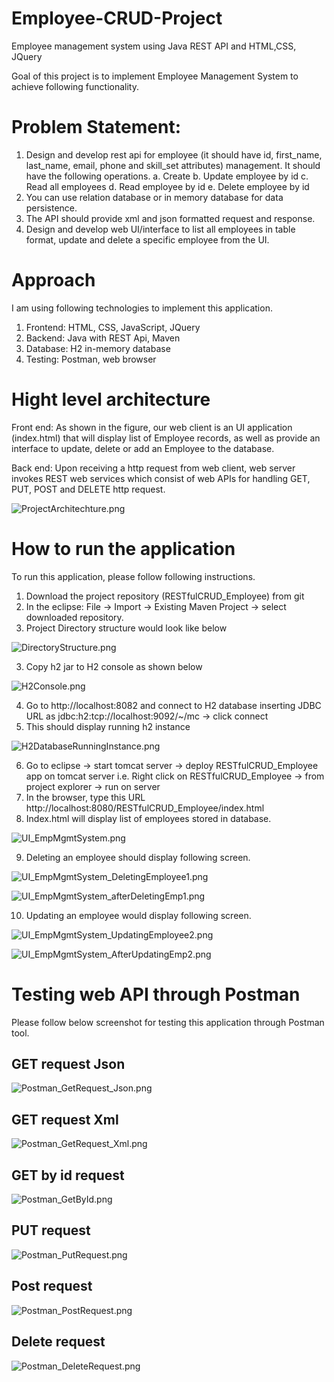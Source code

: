 # Employee-CRUD-Project
Employee management system using Java REST API and HTML,CSS, JQuery

Goal of this project is to implement Employee Management System to achieve following functionality.

# Problem Statement:
1.	Design and develop rest api for employee (it should have id, first_name, last_name, email, phone and skill_set attributes) management. It should have the following operations.
a.	Create
b.	Update employee by id
c.	Read all employees
d.	Read employee by id
e.	Delete employee by id
 
2.	You can use relation database or in memory database for data persistence. 
3.	The API should provide xml and json formatted request and response.
4.	Design and develop web UI/interface to list all employees in table format, update and delete a specific employee from the UI.

# Approach
I am using following technologies to implement this application.
1.	Frontend:  HTML, CSS, JavaScript, JQuery
2.	Backend: Java with REST Api, Maven
3.	Database: H2 in-memory database
4.	Testing: Postman, web browser 

# Hight level architecture
Front end: As shown in the figure, our web client is an UI application (index.html) that will display list of Employee records, as well as provide an interface to update, delete or add an Employee to the database.

Back end: Upon receiving a http request from web client, web server invokes REST web services which consist of web APIs for handling GET, PUT, POST and DELETE http request.

![ProjectArchitechture.png](https://github.com/poonamphate/Employee-CRUD-Project/blob/master/Images/ProjectArchitechture.png)

# How to run the application

To run this application, please follow following instructions.

1.	Download the project repository (RESTfulCRUD_Employee) from git
2.	In the eclipse: File -> Import -> Existing Maven Project -> select downloaded repository. 
3.  Project Directory structure would look like below 

![DirectoryStructure.png](https://github.com/poonamphate/Employee-CRUD-Project/blob/master/DirectoryStructure.png)

3.	Copy h2 jar to H2 console as shown below 

![H2Console.png](https://github.com/poonamphate/Employee-CRUD-Project/blob/master/Images/H2Console.png)

4.	Go to http://localhost:8082 and connect to H2 database inserting JDBC URL as jdbc:h2:tcp://localhost:9092/~/mc -> click connect
5.	This should display running h2 instance

![H2DatabaseRunningInstance.png](https://github.com/poonamphate/Employee-CRUD-Project/blob/master/Images/H2DatabaseRunningInstance.png)

6.	Go to eclipse -> start tomcat server -> deploy RESTfulCRUD_Employee app on tomcat server i.e. Right click on RESTfulCRUD_Employee -> from project explorer -> run on server
7.	In the browser, type this URL  http://localhost:8080/RESTfulCRUD_Employee/index.html
8.	Index.html will display list of employees stored in database. 

![UI_EmpMgmtSystem.png](https://github.com/poonamphate/Employee-CRUD-Project/blob/master/Images/UI_EmpMgmtSystem.png)

9.	Deleting an employee should display following screen.

![UI_EmpMgmtSystem_DeletingEmployee1.png](https://github.com/poonamphate/Employee-CRUD-Project/blob/master/Images/UI_EmpMgmtSystem_DeletingEmployee1.png)

![UI_EmpMgmtSystem_afterDeletingEmp1.png](https://github.com/poonamphate/Employee-CRUD-Project/blob/master/Images/UI_EmpMgmtSystem_afterDeletingEmp1.png)

10.	Updating an employee would display following screen.

![UI_EmpMgmtSystem_UpdatingEmployee2.png](https://github.com/poonamphate/Employee-CRUD-Project/blob/master/Images/UI_EmpMgmtSystem_UpdatingEmployee2.png)

![UI_EmpMgmtSystem_AfterUpdatingEmp2.png](https://github.com/poonamphate/Employee-CRUD-Project/blob/master/Images/UI_EmpMgmtSystem_AfterUpdatingEmp2.png)

# Testing web API through Postman
Please follow below screenshot for testing this application through Postman tool.

## GET request Json

![Postman_GetRequest_Json.png](https://github.com/poonamphate/Employee-CRUD-Project/blob/master/Images/Postman_GetRequest_Json.png)

## GET request Xml

![Postman_GetRequest_Xml.png](https://github.com/poonamphate/Employee-CRUD-Project/blob/master/Images/Postman_GetRequest_Xml.png)

## GET by id request 

![Postman_GetById.png](https://github.com/poonamphate/Employee-CRUD-Project/blob/master/Images/Postman_GetById.png)

## PUT request

![Postman_PutRequest.png](https://github.com/poonamphate/Employee-CRUD-Project/blob/master/Images/Postman_PutRequest.png)

## Post request

![Postman_PostRequest.png](https://github.com/poonamphate/Employee-CRUD-Project/blob/master/Images/Postman_PostRequest.png)

## Delete request

![Postman_DeleteRequest.png](https://github.com/poonamphate/Employee-CRUD-Project/blob/master/Images/Postman_DeleteRequest.png)




